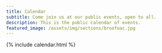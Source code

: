 ```yaml
---
title: Calendar
subtitle: Come join us at our public events, open to all.
description: This is the public calendar of events.
featured_image: /assets/img/sections/broofoac.jpg
---
```

{% include calendar.html %}